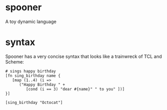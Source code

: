 spooner
=======

A toy dynamic language

syntax
======

Spooner has a very concise syntax that looks like a trainwreck of TCL and Scheme:

```
# sings happy birthday
[fn sing_birthday name {
   [map (1..4) (i => 
      ("Happy Birthday " +
         [cond (i == 3) "dear #{name}" " to you" ])]
}]

[sing_birthday "Octocat"]
```
